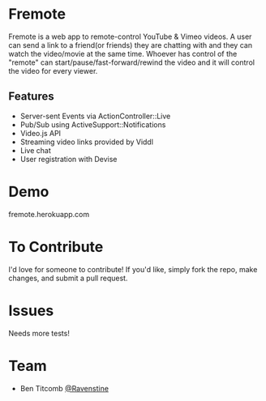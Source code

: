 Fremote
==============

Fremote is a web app to remote-control YouTube & Vimeo videos.  A user can send a link to a friend(or friends) they are chatting with and they can watch the video/movie at the same time.  Whoever has control of the "remote" can start/pause/fast-forward/rewind the video and it will control the video for every viewer.

## Features


* Server-sent Events via ActionController::Live
* Pub/Sub using ActiveSupport::Notifications
* Video.js API
* Streaming video links provided by Viddl
* Live chat
* User registration with Devise

Demo
===============

fremote.herokuapp.com

To Contribute
===============

I'd love for someone to contribute!  If you'd like, simply fork the repo, make changes, and submit a pull request.

Issues
===============

Needs more tests!

Team
===============

* Ben Titcomb [@Ravenstine](https://github.com/Ravenstine)